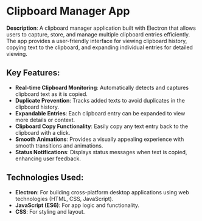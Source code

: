 # Clipboard Manager App

**Description**: A clipboard manager application built with Electron that allows users to capture, store, and manage multiple clipboard entries efficiently. The app provides a user-friendly interface for viewing clipboard history, copying text to the clipboard, and expanding individual entries for detailed viewing.

## Key Features:
- **Real-time Clipboard Monitoring**: Automatically detects and captures clipboard text as it is copied.
- **Duplicate Prevention**: Tracks added texts to avoid duplicates in the clipboard history.
- **Expandable Entries**: Each clipboard entry can be expanded to view more details or context.
- **Clipboard Copy Functionality**: Easily copy any text entry back to the clipboard with a click.
- **Smooth Animations**: Provides a visually appealing experience with smooth transitions and animations.
- **Status Notifications**: Displays status messages when text is copied, enhancing user feedback.

## Technologies Used:
- **Electron**: For building cross-platform desktop applications using web technologies (HTML, CSS, JavaScript).
- **JavaScript (ES6)**: For app logic and functionality.
- **CSS**: For styling and layout.
